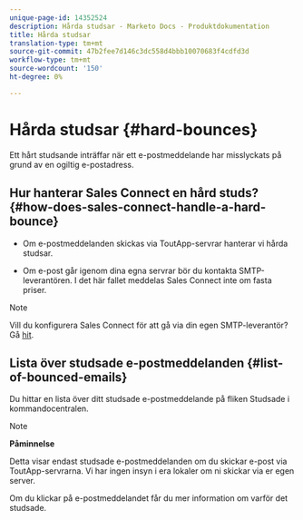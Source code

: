 ```yaml
---
unique-page-id: 14352524
description: Hårda studsar - Marketo Docs - Produktdokumentation
title: Hårda studsar
translation-type: tm+mt
source-git-commit: 47b2fee7d146c3dc558d4bbb10070683f4cdfd3d
workflow-type: tm+mt
source-wordcount: '150'
ht-degree: 0%

---
```



# Hårda studsar {#hard-bounces}

Ett hårt studsande inträffar när ett e-postmeddelande har misslyckats på grund av en ogiltig e-postadress.

## Hur hanterar Sales Connect en hård studs? {#how-does-sales-connect-handle-a-hard-bounce}

- Om e-postmeddelanden skickas via ToutApp-servrar hanterar vi hårda studsar.

- Om e-post går igenom dina egna servrar bör du kontakta SMTP-leverantören. I det här fallet meddelas Sales Connect inte om fasta priser.

>[!NOTE]
>
>Vill du konfigurera Sales Connect för att gå via din egen SMTP-leverantör? Gå [hit](http://docs.marketo.com/x/zYTS).

## Lista över studsade e-postmeddelanden {#list-of-bounced-emails}

Du hittar en lista över ditt studsade e-postmeddelande på fliken Studsade i kommandocentralen.

>[!NOTE]
>
>**Påminnelse**
>
>Detta visar endast studsade e-postmeddelanden om du skickar e-post via ToutApp-servrarna. Vi har ingen insyn i era lokaler om ni skickar via er egen server.

Om du klickar på e-postmeddelandet får du mer information om varför det studsade.

